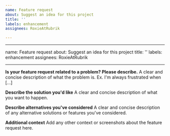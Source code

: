 ```yaml
---
name: Feature request
about: Suggest an idea for this project
title: ''
labels: enhancement
assignees: RoxieAtRubrik

---
```


---
name: Feature request
about: Suggest an idea for this project
title: ''
labels: enhancement
assignees: RoxieAtRubrik

---

**Is your feature request related to a problem? Please describe.**
A clear and concise description of what the problem is. Ex. I'm always frustrated when [...]

**Describe the solution you'd like**
A clear and concise description of what you want to happen.

**Describe alternatives you've considered**
A clear and concise description of any alternative solutions or features you've considered.

**Additional context**
Add any other context or screenshots about the feature request here.
